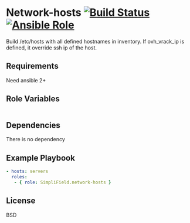 Network-hosts [![Build Status](https://travis-ci.org/SimpliField/ansible-network-hosts.svg?branch=master)](https://travis-ci.org/SimpliField/ansible-network-hosts) [![Ansible Role](https://img.shields.io/ansible/role/10278.svg?maxAge=2592000)](https://galaxy.ansible.com/SimpliField/network-hosts/)
=========

Build /etc/hosts with all defined hostnames in inventory.
If ovh_vrack_ip is defined, it override ssh ip of the host.

Requirements
------------

Need ansible 2+

Role Variables
--------------

```yaml
```

Dependencies
------------

There is no dependency

Example Playbook
----------------

```yaml
- hosts: servers
  roles:
   - { role: SimpliField.network-hosts }
```

License
-------

BSD
